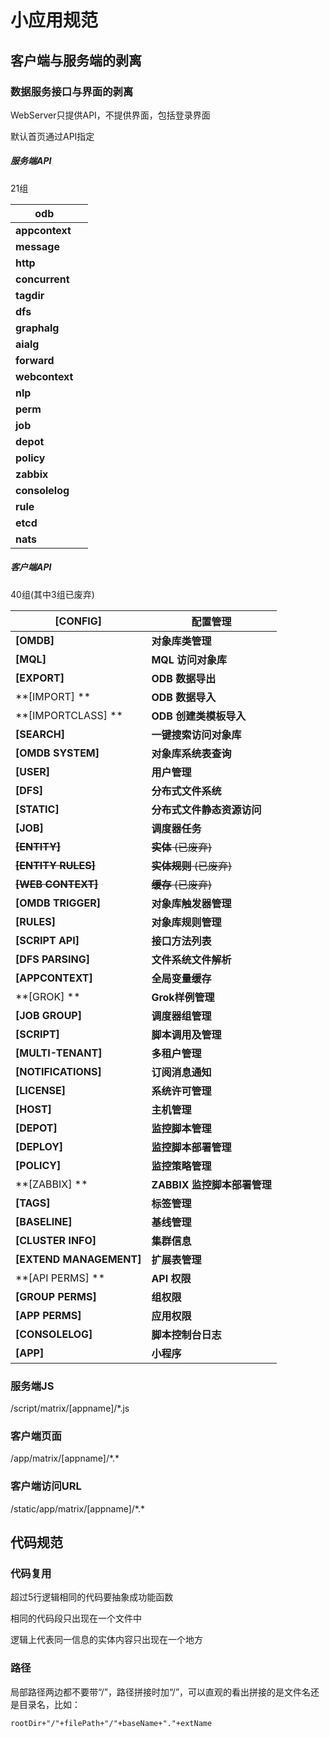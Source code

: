# 小应用规范



## 客户端与服务端的剥离

### 数据服务接口与界面的剥离

WebServer只提供API，不提供界面，包括登录界面

默认首页通过API指定

##### 服务端API

21组

| **odb**        |      |
| -------------- | ---- |
| **appcontext** |      |
| **message**    |      |
| **http**       |      |
| **concurrent** |      |
| **tagdir**     |      |
| **dfs**        |      |
| **graphalg**   |      |
| **aialg**      |      |
| **forward**    |      |
| **webcontext** |      |
| **nlp**        |      |
| **perm**       |      |
| **job**        |      |
| **depot**      |      |
| **policy**     |      |
| **zabbix**     |      |
| **consolelog** |      |
| **rule**       |      |
| **etcd**       |      |
| **nats**       |      |

##### 客户端API

40组(其中3组已废弃)

| **[CONFIG]**            | **配置管理**                |
| ----------------------- | --------------------------- |
| **[OMDB]**              | **对象库类管理**            |
| **[MQL]**               | **MQL** **访问对象库**      |
| **[EXPORT]**            | **ODB** **数据导出**        |
| **[IMPORT] **           | **ODB 数据导入**            |
| **[IMPORTCLASS] **      | **ODB 创建类模板导入**      |
| **[SEARCH]**            | **一键搜索访问对象库**      |
| **[OMDB SYSTEM]**       | **对象库系统表查询**        |
| **[USER]**              | **用户管理**                |
| **[DFS]**               | **分布式文件系统**          |
| **[STATIC]**            | **分布式文件静态资源访问**  |
| **[JOB]**               | **调度器任务**              |
| ~~**[ENTITY]**~~        | ~~**实体** (已废弃)~~       |
| ~~**[ENTITY RULES]**~~  | ~~**实体规则**  (已废弃)~~  |
| ~~**[WEB CONTEXT]**~~   | ~~**缓存**  (已废弃)~~      |
| **[OMDB TRIGGER]**      | **对象库触发器管理**        |
| **[RULES]**             | **对象库规则管理**          |
| **[SCRIPT API]**        | **接口方法列表**            |
| **[DFS PARSING]**       | **文件系统文件解析**        |
| **[APPCONTEXT]**        | **全局变量缓存**            |
| **[GROK] **             | **Grok样例管理**            |
| **[JOB GROUP]**         | **调度器组管理**            |
| **[SCRIPT]**            | **脚本调用及管理**          |
| **[MULTI-TENANT]**      | **多租户管理**              |
| **[NOTIFICATIONS]**     | **订阅消息通知**            |
| **[LICENSE]**           | **系统许可管理**            |
| **[HOST]**              | **主机管理**                |
| **[DEPOT]**             | **监控脚本管理**            |
| **[DEPLOY]**            | **监控脚本部署管理**        |
| **[POLICY]**            | **监控策略管理**            |
| **[ZABBIX] **           | **ZABBIX 监控脚本部署管理** |
| **[TAGS]**              | **标签管理**                |
| **[BASELINE]**          | **基线管理**                |
| **[CLUSTER INFO]**      | **集群信息**                |
| **[EXTEND MANAGEMENT]** | **扩展表管理**              |
| **[API PERMS] **        | **API 权限**                |
| **[GROUP PERMS]**       | **组权限**                  |
| **[APP PERMS]**         | **应用权限**                |
| **[CONSOLELOG]**        | **脚本控制台日志**          |
| **[APP]**               | **小程序**                  |

### 服务端JS

/script/matrix/[appname]/\*.js

### 客户端页面

/app/matrix/[appname]/\*.\*

### 客户端访问URL

/static/app/matrix/[appname]/\*.\*

## 代码规范

### 代码复用

超过5行逻辑相同的代码要抽象成功能函数

相同的代码段只出现在一个文件中

逻辑上代表同一信息的实体内容只出现在一个地方

### 路径

局部路径两边都不要带“/”，路径拼接时加“/”，可以直观的看出拼接的是文件名还是目录名，比如：

```
rootDir+"/"+filePath+"/"+baseName+"."+extName
```

